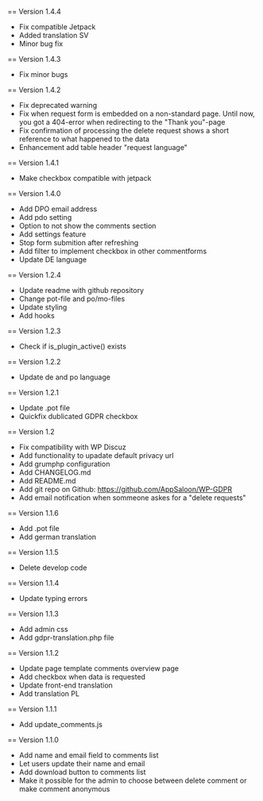 
== Version 1.4.4
* Fix compatible Jetpack
* Added translation SV
* Minor bug fix

== Version 1.4.3
* Fix minor bugs
    
== Version 1.4.2
* Fix deprecated warning
* Fix when request form is embedded on a non-standard page. Until now, you got a 404-error when redirecting to the    	        "Thank you"-page
* Fix confirmation of processing the delete request shows a short reference to what happened to the data
* Enhancement add table header "request language"

== Version 1.4.1
* Make checkbox compatible with jetpack

== Version 1.4.0
* Add DPO email address
* Add pdo setting
* Option to not show the comments section
* Add settings feature
* Stop form submition after refreshing
* Add filter to implement checkbox in other commentforms
* Update DE language

== Version 1.2.4
* Update readme with github repository
* Change pot-file and po/mo-files
* Update styling
* Add hooks
    
== Version 1.2.3
* Check if is_plugin_active() exists

== Version 1.2.2
* Update de and po language

== Version 1.2.1
* Update .pot file
* Quickfix dublicated GDPR checkbox
    
== Version 1.2
* Fix compatibility with WP Discuz
* Add functionality to upadate default privacy url
* Add grumphp configuration
* Add CHANGELOG.md
* Add README.md
* Add git repo on Github: https://github.com/AppSaloon/WP-GDPR
* Add email notification when sommeone askes for a "delete requests"
    
== Version 1.1.6
* Add .pot file
* Add german translation

== Version 1.1.5
* Delete develop code

== Version 1.1.4
* Update typing errors

== Version 1.1.3
* Add admin css
* Add gdpr-translation.php file

== Version 1.1.2
*  Update page template comments overview page
* Add checkbox when data is requested
* Update front-end translation
* Add translation PL

== Version 1.1.1
* Add update_comments.js

== Version 1.1.0
* Add name and email field to comments list
* Let users update their name and email
* Add download button to comments list
* Make it possible for the admin to choose between delete comment or make comment anonymous
